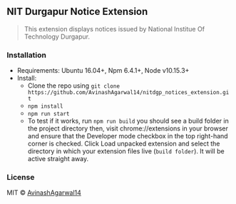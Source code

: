 ## NIT Durgapur Notice Extension
> This extension displays notices issued by National Institue Of Technology Durgapur.

### Installation

* Requirements: Ubuntu 16.04+, Npm 6.4.1+, Node v10.15.3+
* Install:
  * Clone the repo using `git clone https://github.com/AvinashAgarwal14/nitdgp_notices_extension.git`
  * `npm install`
  * `npm run start`
  * To test if it works, run `npm run build` you should see a build folder in the project directory then, visit chrome://extensions in your browser and ensure that the Developer mode checkbox in the top right-hand corner is checked. Click Load unpacked extension and select the directory in which your extension files live (`build folder`). It will be active straight away.

### License
MIT © [AvinashAgarwal14](https://github.com/AvinashAgarwal14)
